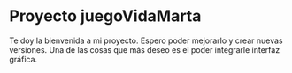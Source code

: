 # Proyecto juegoVidaMarta
Te doy la bienvenida a mi proyecto. Espero poder mejorarlo y crear nuevas versiones. Una de las cosas que más deseo es el poder integrarle interfaz gráfica.
